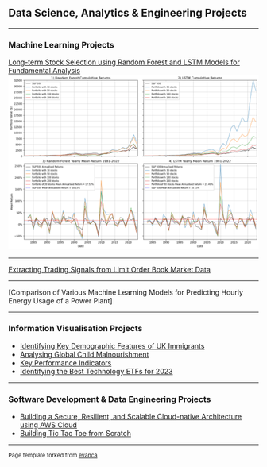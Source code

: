## Data Science, Analytics & Engineering Projects

---

### Machine Learning Projects

[Long-term Stock Selection using Random Forest and LSTM Models for Fundamental Analysis](/sample_page)
<img src="images/restricted_performance.png?raw=true"/>

---
[Extracting Trading Signals from Limit Order Book Market Data](/pdf/sample_presentation.pdf)

---
[Comparison of Various Machine Learning Models for Predicting Hourly Energy Usage of a Power Plant]

---

### Information Visualisation Projects

- [Identifying Key Demographic Features of UK Immigrants](http://example.com/)
- [Analysing Global Child Malnourishment](http://example.com/)
- [Key Performance Indicators](http://example.com/)
- [Identifying the Best Technology ETFs for 2023](http://example.com/)

---

### Software Development & Data Engineering Projects

- [Building a Secure, Resilient, and Scalable Cloud-native Architecture using AWS Cloud](http://example.com/)
- [Building Tic Tac Toe from Scratch](http://example.com/)

---
<p style="font-size:11px">Page template forked from <a href="https://github.com/evanca/quick-portfolio">evanca</a></p>
<!-- Remove above link if you don't want to attibute -->
